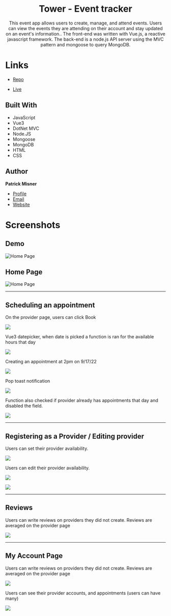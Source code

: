 
<h1 align="center"><project-name> Tower - Event tracker</h1>

<p align="center"><project-description>This event app allows users to create, manage, and attend events. Users can view the events they are attending on their account and stay updated on an event's information.. The front-end was written with Vue.js, a reactive javascript framework. The back-end is a node.js API server using the MVC pattern and mongoose to query MongoDB.</p>

# Links

- [Repo](https://github.com/patrick-misner/wk7-chkpt-tower "Repository")

- [Live](https://tower-pm.herokuapp.com/#/ "Live View")


## Built With


- JavaScript
- Vue3
- DotNet MVC
- Node.JS
- Mongoose
- MongoDB
- HTML
- CSS


## Author

**Patrick Misner**

- [Profile](https://github.com/patrick-misner "Patrick Misner")
- [Email](mailto:misner.patrick@gmail.com?subject=Hi "Hi!")
- [Website](https://patrick-misner.github.io/ "Patrick Misner")

# Screenshots

## Demo

![Home Page](/wk7-chkpt-tower.client/src/assets/img/bnbooking.gif)

## Home Page

![Home Page](/bnbooking1.client/src/assets/img/homepage.png)

---

## Scheduling an appointment

On the provider page, users can click Book

![](/bnbooking1.client/src/assets/img/book1.png)

Vue3 datepicker, when date is picked a function is ran for the available hours that day

![](/bnbooking1.client/src/assets/img/book2.png)

Creating an appointment at 2pm on 9/17/22

![](/bnbooking1.client/src/assets/img/book3.png)

Pop toast notification

![](/bnbooking1.client/src/assets/img/book4.png)

Function also checked if provider already has appointments that day and disabled the field.

![](/bnbooking1.client/src/assets/img/book5.png)



---

## Registering as a Provider / Editing provider

Users can set their provider availability.

![](/bnbooking1.client/src/assets/img/providerform.png)

Users can edit their provider availability.

![](/bnbooking1.client/src/assets/img/editprovider1.png)

![](/bnbooking1.client/src/assets/img/editprovider2.png)

---

## Reviews

Users can write reviews on providers they did not create. Reviews are averaged on the provider page

![](/bnbooking1.client/src/assets/img/reviews.png)

---

## My Account Page

Users can write reviews on providers they did not create. Reviews are averaged on the provider page

![](/bnbooking1.client/src/assets/img/myaccount.png)

Users can see their provider accounts, and appointments (users can have many)

![](/bnbooking1.client/src/assets/img/myaccount1.png)

